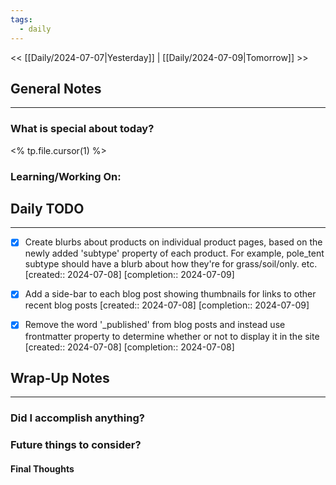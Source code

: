 ```yaml
---
tags:
  - daily
---
```

<< [[Daily/2024-07-07|Yesterday]] |  [[Daily/2024-07-09|Tomorrow]] >>

## General Notes
---
### What is special about today?
<% tp.file.cursor(1) %>

### Learning/Working On:



## Daily TODO
---
- [x] Create blurbs about products on individual product pages, based on the newly added 'subtype' property of each product.  For example, pole_tent subtype should have a blurb about how they're for grass/soil/only. etc.  [created:: 2024-07-08]  [completion:: 2024-07-09]
- [x] Add a side-bar to each blog post showing thumbnails for links to other recent blog posts  [created:: 2024-07-08]  [completion:: 2024-07-09]

- [x] Remove the word '_published' from blog posts and instead use frontmatter property to determine whether or not to display it in the site  [created:: 2024-07-08]  [completion:: 2024-07-08]
## Wrap-Up Notes
---
### Did I accomplish anything?
### Future things to consider?
#### Final Thoughts

